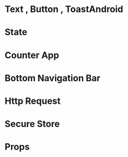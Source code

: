# Text , Button , ToastAndroid
# State
# Counter App
# Bottom Navigation Bar
# Http Request
# Secure Store
# Props



